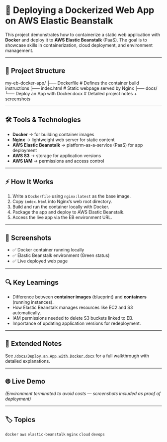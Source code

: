 # 🚀 Deploying a Dockerized Web App on AWS Elastic Beanstalk

This project demonstrates how to containerize a static web application with **Docker** and deploy it to **AWS Elastic Beanstalk** (PaaS). The goal is to showcase skills in containerization, cloud deployment, and environment management.

---

## 📂 Project Structure
my-eb-docker-app/
├── Dockerfile # Defines the container build instructions
├── index.html # Static webpage served by Nginx
├── docs/
  └── Deploy an App with Docker.docx # Detailed project notes + screenshots

---

## 🛠️ Tools & Technologies
- **Docker** → for building container images  
- **Nginx** → lightweight web server for static content  
- **AWS Elastic Beanstalk** → platform-as-a-service (PaaS) for app deployment  
- **AWS S3** → storage for application versions  
- **AWS IAM** → permissions and access control  

---

## ⚡ How It Works
1. Write a `Dockerfile` using `nginx:latest` as the base image.  
2. Copy `index.html` into Nginx’s web root directory.  
3. Build and run the container locally with Docker.  
4. Package the app and deploy to AWS Elastic Beanstalk.  
5. Access the live app via the EB environment URL.  

---

## 📸 Screenshots
- ✅ Docker container running locally  
- ✅ Elastic Beanstalk environment (Green status)  
- ✅ Live deployed web page  

---

## 🔍 Key Learnings
- Difference between **container images** (blueprint) and **containers** (running instances).  
- How Elastic Beanstalk manages resources like EC2 and S3 automatically.  
- IAM permissions needed to delete S3 buckets linked to EB.  
- Importance of updating application versions for redeployment.  

---

## 📖 Extended Notes
See [`/docs/Deploy an App with Docker.docx`](./docs/Deploy%20an%20App%20with%20Docker.docx) for a full walkthrough with detailed explanations.  

---

## 🌐 Live Demo
*(Environment terminated to avoid costs — screenshots included as proof of deployment)*  

---

## 🏷️ Topics
`docker` `aws` `elastic-beanstalk` `nginx` `cloud` `devops`  
